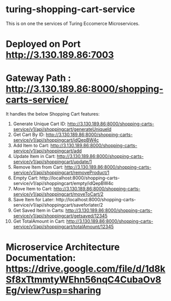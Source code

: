 # turing-shopping-cart-service

This is on one the services of Turing Eccomerce Microservices. 

# Deployed on Port http://3.130.189.86:7003

# Gateway Path :  http://3.130.189.86:8000/shopping-carts-service/ 

It handles the below Shopping Cart features:

1. Generate Unique Cart ID: http://3.130.189.86:8000/shopping-carts-service/v1/api/shoppingcart/generateUniqueId
2. Get Cart By ID: http://3.130.189.86:8000/shopping-carts-service/v1/api/shoppingcart/idQepBW4c
3. Add Item to Cart: http://3.130.189.86:8000/shopping-carts-service/v1/api/shoppingcart/add
4. Update Item in Cart: http://3.130.189.86:8000/shopping-carts-service/v1/api/shoppingcart/update/1
5. Remove Item from Cart: http://3.130.189.86:8000/shopping-carts-service/v1/api/shoppingcart/removeProduct/1
6. Empty Cart: http://localhost:8000/shopping-carts-service/v1/api/shoppingcart/empty/idQepBW4c
7. Move Item to Cart: http://3.130.189.86:8000/shopping-carts-service/v1/api/shoppingcart/moveToCart/2
8. Save Item for Later: http://localhost:8000/shopping-carts-service/v1/api/shoppingcart/saveforlater/2
9. Get Saved Item in Carts: http://3.130.189.86:8000/shopping-carts-service/v1/api/shoppingcart/getsaved/12345
10. Get TotalAmount in Cart: http://3.130.189.86:8000/shopping-carts-service/v1/api/shoppingcart/totalAmount/12345

# Microservice Architecture Documentation: https://drive.google.com/file/d/1d8kSf8xTtmmtyWEhn56nqC4CubaOv8Eg/view?usp=sharing





